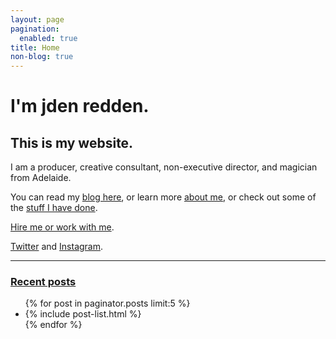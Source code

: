 ```yaml
---
layout: page
pagination:
  enabled: true
title: Home
non-blog: true
---
```


# I'm jden redden.

## This is my website. 

I am a producer, creative consultant, non-executive director, and magician from Adelaide. 

You can read my [blog here](/blog), or learn more [about me](/about), or check out some of the [stuff I have done](/projects).

[Hire me or work with me](/cv). 

[Twitter](https://www.twitter.com/jden) and [Instagram](https://www.instagram.com/jden).

<hr>

<aside class="related">
  <h3><a href="/blog">Recent posts</a></h3>
  <ul class="related-posts">
    {% for post in paginator.posts limit:5 %}
      <li class="archive-posts">
        {% include post-list.html %}
      </li>
    {% endfor %}
  </ul>
</aside>